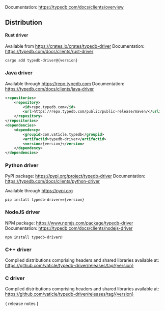 Documentation: https://typedb.com/docs/clients/overview

## Distribution

#### Rust driver

Available from https://crates.io/crates/typedb-driver
Documentation: https://typedb.com/docs/clients/rust-driver


```sh
cargo add typedb-driver@{version}
```


### Java driver

Available through https://repo.typedb.com
Documentation: https://typedb.com/docs/clients/java-driver

```xml
<repositories>
    <repository>
        <id>repo.typedb.com</id>
        <url>https://repo.typedb.com/public/public-release/maven/</url>
    </repository>
</repositories>
<dependencies>
    <dependency>
        <groupid>com.vaticle.typedb</groupid>
        <artifactid>typedb-driver</artifactid>
        <version>{version}</version>
    </dependency>
</dependencies>
```

### Python driver

PyPI package: https://pypi.org/project/typedb-driver
Documentation: https://typedb.com/docs/clients/python-driver

Available through https://pypi.org

```
pip install typedb-driver=={version}
```

### NodeJS driver

NPM package: https://www.npmjs.com/package/typedb-driver
Documentation: https://typedb.com/docs/clients/nodejs-driver

```
npm install typedb-driver@
```

### C++ driver

Compiled distributions comprising headers and shared libraries available at: https://github.com/vaticle/typedb-driver/releases/tag/{version}

### C driver

Compiled distributions comprising headers and shared libraries available at: https://github.com/vaticle/typedb-driver/releases/tag/{version}


{ release notes }
